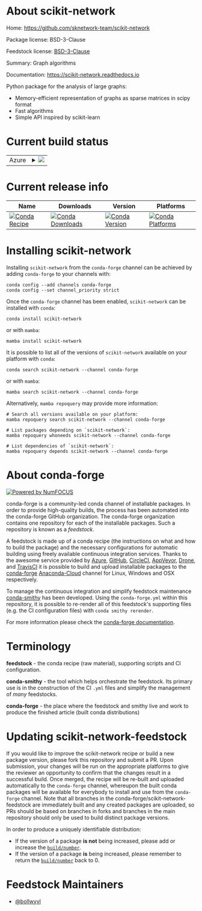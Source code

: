 About scikit-network
====================

Home: https://github.com/sknetwork-team/scikit-network

Package license: BSD-3-Clause

Feedstock license: [BSD-3-Clause](https://github.com/conda-forge/scikit-network-feedstock/blob/main/LICENSE.txt)

Summary: Graph algorithms

Documentation: https://scikit-network.readthedocs.io

Python package for the analysis of large graphs:
- Memory-efficient representation of graphs as sparse matrices in scipy format
- Fast algorithms
- Simple API inspired by scikit-learn

Current build status
====================


<table>
    
  <tr>
    <td>Azure</td>
    <td>
      <details>
        <summary>
          <a href="https://dev.azure.com/conda-forge/feedstock-builds/_build/latest?definitionId=17848&branchName=main">
            <img src="https://dev.azure.com/conda-forge/feedstock-builds/_apis/build/status/scikit-network-feedstock?branchName=main">
          </a>
        </summary>
        <table>
          <thead><tr><th>Variant</th><th>Status</th></tr></thead>
          <tbody><tr>
              <td>linux_64_numpy1.23python3.11.____cpython</td>
              <td>
                <a href="https://dev.azure.com/conda-forge/feedstock-builds/_build/latest?definitionId=17848&branchName=main">
                  <img src="https://dev.azure.com/conda-forge/feedstock-builds/_apis/build/status/scikit-network-feedstock?branchName=main&jobName=linux&configuration=linux%20linux_64_numpy1.23python3.11.____cpython" alt="variant">
                </a>
              </td>
            </tr><tr>
              <td>osx_64_numpy1.23python3.11.____cpython</td>
              <td>
                <a href="https://dev.azure.com/conda-forge/feedstock-builds/_build/latest?definitionId=17848&branchName=main">
                  <img src="https://dev.azure.com/conda-forge/feedstock-builds/_apis/build/status/scikit-network-feedstock?branchName=main&jobName=osx&configuration=osx%20osx_64_numpy1.23python3.11.____cpython" alt="variant">
                </a>
              </td>
            </tr><tr>
              <td>osx_arm64_numpy1.23python3.11.____cpython</td>
              <td>
                <a href="https://dev.azure.com/conda-forge/feedstock-builds/_build/latest?definitionId=17848&branchName=main">
                  <img src="https://dev.azure.com/conda-forge/feedstock-builds/_apis/build/status/scikit-network-feedstock?branchName=main&jobName=osx&configuration=osx%20osx_arm64_numpy1.23python3.11.____cpython" alt="variant">
                </a>
              </td>
            </tr><tr>
              <td>win_64_numpy1.23python3.11.____cpython</td>
              <td>
                <a href="https://dev.azure.com/conda-forge/feedstock-builds/_build/latest?definitionId=17848&branchName=main">
                  <img src="https://dev.azure.com/conda-forge/feedstock-builds/_apis/build/status/scikit-network-feedstock?branchName=main&jobName=win&configuration=win%20win_64_numpy1.23python3.11.____cpython" alt="variant">
                </a>
              </td>
            </tr>
          </tbody>
        </table>
      </details>
    </td>
  </tr>
</table>

Current release info
====================

| Name | Downloads | Version | Platforms |
| --- | --- | --- | --- |
| [![Conda Recipe](https://img.shields.io/badge/recipe-scikit--network-green.svg)](https://anaconda.org/conda-forge/scikit-network) | [![Conda Downloads](https://img.shields.io/conda/dn/conda-forge/scikit-network.svg)](https://anaconda.org/conda-forge/scikit-network) | [![Conda Version](https://img.shields.io/conda/vn/conda-forge/scikit-network.svg)](https://anaconda.org/conda-forge/scikit-network) | [![Conda Platforms](https://img.shields.io/conda/pn/conda-forge/scikit-network.svg)](https://anaconda.org/conda-forge/scikit-network) |

Installing scikit-network
=========================

Installing `scikit-network` from the `conda-forge` channel can be achieved by adding `conda-forge` to your channels with:

```
conda config --add channels conda-forge
conda config --set channel_priority strict
```

Once the `conda-forge` channel has been enabled, `scikit-network` can be installed with `conda`:

```
conda install scikit-network
```

or with `mamba`:

```
mamba install scikit-network
```

It is possible to list all of the versions of `scikit-network` available on your platform with `conda`:

```
conda search scikit-network --channel conda-forge
```

or with `mamba`:

```
mamba search scikit-network --channel conda-forge
```

Alternatively, `mamba repoquery` may provide more information:

```
# Search all versions available on your platform:
mamba repoquery search scikit-network --channel conda-forge

# List packages depending on `scikit-network`:
mamba repoquery whoneeds scikit-network --channel conda-forge

# List dependencies of `scikit-network`:
mamba repoquery depends scikit-network --channel conda-forge
```


About conda-forge
=================

[![Powered by
NumFOCUS](https://img.shields.io/badge/powered%20by-NumFOCUS-orange.svg?style=flat&colorA=E1523D&colorB=007D8A)](https://numfocus.org)

conda-forge is a community-led conda channel of installable packages.
In order to provide high-quality builds, the process has been automated into the
conda-forge GitHub organization. The conda-forge organization contains one repository
for each of the installable packages. Such a repository is known as a *feedstock*.

A feedstock is made up of a conda recipe (the instructions on what and how to build
the package) and the necessary configurations for automatic building using freely
available continuous integration services. Thanks to the awesome service provided by
[Azure](https://azure.microsoft.com/en-us/services/devops/), [GitHub](https://github.com/),
[CircleCI](https://circleci.com/), [AppVeyor](https://www.appveyor.com/),
[Drone](https://cloud.drone.io/welcome), and [TravisCI](https://travis-ci.com/)
it is possible to build and upload installable packages to the
[conda-forge](https://anaconda.org/conda-forge) [Anaconda-Cloud](https://anaconda.org/)
channel for Linux, Windows and OSX respectively.

To manage the continuous integration and simplify feedstock maintenance
[conda-smithy](https://github.com/conda-forge/conda-smithy) has been developed.
Using the ``conda-forge.yml`` within this repository, it is possible to re-render all of
this feedstock's supporting files (e.g. the CI configuration files) with ``conda smithy rerender``.

For more information please check the [conda-forge documentation](https://conda-forge.org/docs/).

Terminology
===========

**feedstock** - the conda recipe (raw material), supporting scripts and CI configuration.

**conda-smithy** - the tool which helps orchestrate the feedstock.
                   Its primary use is in the construction of the CI ``.yml`` files
                   and simplify the management of *many* feedstocks.

**conda-forge** - the place where the feedstock and smithy live and work to
                  produce the finished article (built conda distributions)


Updating scikit-network-feedstock
=================================

If you would like to improve the scikit-network recipe or build a new
package version, please fork this repository and submit a PR. Upon submission,
your changes will be run on the appropriate platforms to give the reviewer an
opportunity to confirm that the changes result in a successful build. Once
merged, the recipe will be re-built and uploaded automatically to the
`conda-forge` channel, whereupon the built conda packages will be available for
everybody to install and use from the `conda-forge` channel.
Note that all branches in the conda-forge/scikit-network-feedstock are
immediately built and any created packages are uploaded, so PRs should be based
on branches in forks and branches in the main repository should only be used to
build distinct package versions.

In order to produce a uniquely identifiable distribution:
 * If the version of a package **is not** being increased, please add or increase
   the [``build/number``](https://docs.conda.io/projects/conda-build/en/latest/resources/define-metadata.html#build-number-and-string).
 * If the version of a package **is** being increased, please remember to return
   the [``build/number``](https://docs.conda.io/projects/conda-build/en/latest/resources/define-metadata.html#build-number-and-string)
   back to 0.

Feedstock Maintainers
=====================

* [@bollwyvl](https://github.com/bollwyvl/)

